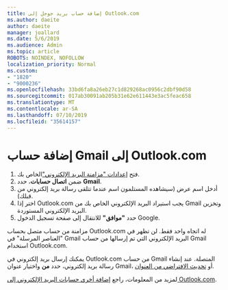 ```yaml
---
title: إضافة حساب بريد جوجل إلى Outlook.com
ms.author: daeite
author: daeite
manager: joallard
ms.date: 5/6/2019
ms.audience: Admin
ms.topic: article
ROBOTS: NOINDEX, NOFOLLOW
localization_priority: Normal
ms.custom:
- "1820"
- "9000236"
ms.openlocfilehash: 33bd6fa8a26eb27c1d829268ac0956c2dbf90d58
ms.sourcegitcommit: 017ab30091ab205b31e62e611443e3ac5feac658
ms.translationtype: MT
ms.contentlocale: ar-SA
ms.lasthandoff: 07/10/2019
ms.locfileid: "35614157"
---
```

# <a name="add-your-gmail-account-to-outlookcom"></a>إضافة حساب Gmail إلى Outlook.com

1. فتح [إعدادات "مزامنة البريد الإلكتروني"](https://go.microsoft.com/fwlink/?linkid=875264)الخاص بك.
2. ضمن **اتصال حسابات**، حدد **Gmail**.
3. أدخل اسم عرض (سيشاهده المستلمون اسم عندما تتلقى رسالة بريد إلكتروني من قبلك).
4. اختر إذا Outlook.com يجب استيراد البريد الإلكتروني الخاص بك من Gmail وتخزين البريد الإلكتروني المستوردة.
5. حدد **"موافق"** للانتقال إلى صفحة تسجيل الدخول Google.

مزامنة من حساب متصل بحساب Outlook.com له اتجاه واحد فقط. لن تظهر في "العناصر المرسلة" في Gmail البريد الإلكتروني التي تم إرسالها من حساب Gmail استخدام Outlook.com.

يمكنك إرسال بريد إلكتروني في Outlook.com من حساب Gmail المتصلة. عند إنشاء رسالة بريد إلكتروني، حدد **من** واختيار عنوان Gmail، أو [تحديث الافتراضي من العنوان](https://go.microsoft.com/fwlink/?linkid=875264).

لمزيد من المعلومات، راجع [إضافة أخرى حسابات البريد الإلكتروني إلى Outlook.com](https://support.office.com/article/c5224df4-5885-4e79-91ba-523aa743f0ba?wt.mc_id=Office_Outlook_com_Alchemy).